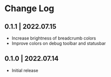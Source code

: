 # Change Log

## 0.1.1 | 2022.07.15

- Increase brightness of breadcrumb colors
- Improve colors on debug toolbar and statusbar 

## 0.1.0 | 2022.07.14

- Initial release
